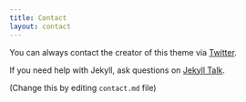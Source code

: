 ```yaml
---
title: Contact
layout: contact
---
```




You can always contact the creator of this theme via [Twitter](https://twitter.com/_SupunKavinda).

If you need help with Jekyll, ask questions on [Jekyll Talk](https://talk.jekyllrb.com/).

(Change this by editing `contact.md` file)
